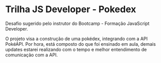 # Trilha JS Developer - Pokedex

<p>Desafio sugerido pelo instrutor do Bootcamp - Formação JavaScript Developer.</p>
<p> O projeto visa a construção de uma pokédex, integrando com a API PokéAPI. Por hora,  está composto do que foi ensinado em aula, demais updates estarei realizando com o tempo e melhor entendimento de comunicação com a API. </p>
